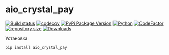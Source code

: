 # aio_crystal_pay

[![Build status](https://ci.appveyor.com/api/projects/status/b6cybcssxtcivwsi?svg=true)](https://ci.appveyor.com/project/alteralt/aio-crystal-pay)
[![codecov](https://codecov.io/gh/alteralt/aio_crystal_pay/branch/master/graph/badge.svg?token=A911RDSKO0)](https://codecov.io/gh/alteralt/aio_crystal_pay)
[![PyPi Package Version](https://img.shields.io/pypi/v/aio_crystal_pay.svg?style=flat-square)](https://pypi.python.org/pypi/aio_crystal_pay)
[![Python](https://img.shields.io/pypi/pyversions/aio_crystal_pay)](https://pypi.python.org/pypi/aio_crystal_pay)
[![CodeFactor](https://www.codefactor.io/repository/github/alteralt/aio_crystal_pay/badge)](https://www.codefactor.io/repository/github/alteralt/aio_crystal_pay)
[![repository size](https://img.shields.io/github/repo-size/alteralt/aio_crystal_pay)](https://github.com/alteralt/aio_crystal_pay)
[![Downloads](https://img.shields.io/pypi/dm/aio_crystal_pay)](https://pypi.python.org/pypi/aio_crystal_pay)

Установка 
```sh
pip install aio_crystal_pay
```
